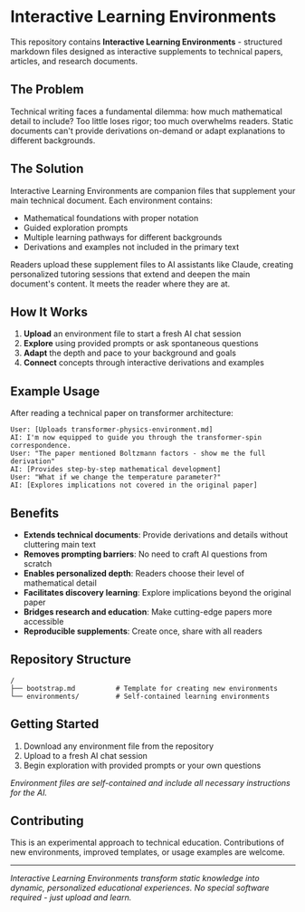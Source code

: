 # Interactive Learning Environments

This repository contains **Interactive Learning Environments** - structured markdown files designed as interactive supplements to technical papers, articles, and research documents.

## The Problem

Technical writing faces a fundamental dilemma: how much mathematical detail to include? Too little loses rigor; too much overwhelms readers. Static documents can't provide derivations on-demand or adapt explanations to different backgrounds.

## The Solution

Interactive Learning Environments are companion files that supplement your main technical document. Each environment contains:
- Mathematical foundations with proper notation
- Guided exploration prompts
- Multiple learning pathways for different backgrounds
- Derivations and examples not included in the primary text

Readers upload these supplement files to AI assistants like Claude, creating personalized tutoring sessions that extend and deepen the main document's content. It meets the reader where they are at.

## How It Works

1. **Upload** an environment file to start a fresh AI chat session
2. **Explore** using provided prompts or ask spontaneous questions  
3. **Adapt** the depth and pace to your background and goals
4. **Connect** concepts through interactive derivations and examples

## Example Usage

After reading a technical paper on transformer architecture:

```
User: [Uploads transformer-physics-environment.md]
AI: I'm now equipped to guide you through the transformer-spin correspondence.
User: "The paper mentioned Boltzmann factors - show me the full derivation"
AI: [Provides step-by-step mathematical development]
User: "What if we change the temperature parameter?"
AI: [Explores implications not covered in the original paper]
```

## Benefits

- **Extends technical documents**: Provide derivations and details without cluttering main text
- **Removes prompting barriers**: No need to craft AI questions from scratch
- **Enables personalized depth**: Readers choose their level of mathematical detail
- **Facilitates discovery learning**: Explore implications beyond the original paper
- **Bridges research and education**: Make cutting-edge papers more accessible
- **Reproducible supplements**: Create once, share with all readers

## Repository Structure

```
/
├── bootstrap.md          # Template for creating new environments
└── environments/         # Self-contained learning environments
```

## Getting Started

1. Download any environment file from the repository
2. Upload to a fresh AI chat session
3. Begin exploration with provided prompts or your own questions

*Environment files are self-contained and include all necessary instructions for the AI.*

## Contributing

This is an experimental approach to technical education. Contributions of new environments, improved templates, or usage examples are welcome.

---

*Interactive Learning Environments transform static knowledge into dynamic, personalized educational experiences. No special software required - just upload and learn.*
